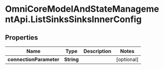 # OmniCoreModelAndStateManagementApi.ListSinksSinksInnerConfig

## Properties

Name | Type | Description | Notes
------------ | ------------- | ------------- | -------------
**connectionParameter** | **String** |  | [optional] 


